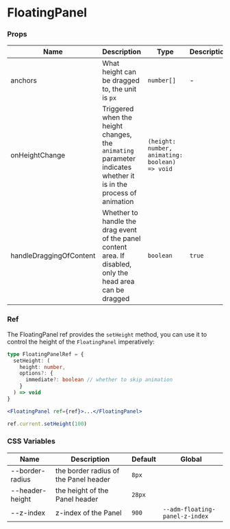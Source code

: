# FloatingPanel

<code src="./demos/demo1.tsx"></code>

### Props

| Name                    | Description                                                                                                      | Type                                           | Description |
| ----------------------- | ---------------------------------------------------------------------------------------------------------------- | ---------------------------------------------- | ----------- |
| anchors                 | What height can be dragged to, the unit is `px`                                                                  | `number[]`                                     | -           |
| onHeightChange          | Triggered when the height changes, the `animating` parameter indicates whether it is in the process of animation | `(height: number, animating: boolean) => void` |             |
| handleDraggingOfContent | Whether to handle the drag event of the panel content area. If disabled, only the head area can be dragged       | `boolean`                                      | `true`      |

### Ref

The FloatingPanel ref provides the `setHeight` method, you can use it to control the height of the `FloatingPanel` imperatively:

```ts
type FloatingPanelRef = {
  setHeight: (
    height: number,
    options?: {
      immediate?: boolean // whether to skip animation
    }
  ) => void
}
```

```jsx
<FloatingPanel ref={ref}>...</FloatingPanel>

ref.current.setHeight(100)
```

### CSS Variables

| Name            | Description                           | Default | Global                         |
| --------------- | ------------------------------------- | ------- | ------------------------------ |
| --border-radius | the border radius of the Panel header | `8px`   |                                |
| --header-height | the height of the Panel header        | `28px`  |                                |
| --z-index       | z-index of the Panel                  | `900`   | `--adm-floating-panel-z-index` |
